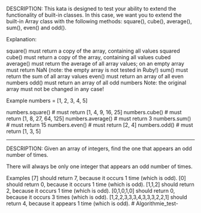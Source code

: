 DESCRIPTION:
This kata is designed to test your ability to extend the functionality of built-in classes. 
In this case, we want you to extend the built-in Array class with the following methods: square(), cube(), average(), sum(), even() and odd().

Explanation:

square() must return a copy of the array, containing all values squared
cube() must return a copy of the array, containing all values cubed
average() must return the average of all array values; on an empty array must return NaN (note: the empty array is not tested in Ruby!)
sum() must return the sum of all array values
even() must return an array of all even numbers
odd() must return an array of all odd numbers
Note: the original array must not be changed in any case!

Example
numbers = [1, 2, 3, 4, 5]

numbers.square()  # must return [1, 4, 9, 16, 25]
numbers.cube()    # must return [1, 8, 27, 64, 125]
numbers.average() # must return 3
numbers.sum()     # must return 15
numbers.even()    # must return [2, 4]
numbers.odd()     # must return [1, 3, 5]
******************************************************************************************
DESCRIPTION:
Given an array of integers, find the one that appears an odd number of times.

There will always be only one integer that appears an odd number of times.

Examples
[7] should return 7, because it occurs 1 time (which is odd).
[0] should return 0, because it occurs 1 time (which is odd).
[1,1,2] should return 2, because it occurs 1 time (which is odd).
[0,1,0,1,0] should return 0, because it occurs 3 times (which is odd).
[1,2,2,3,3,3,4,3,3,3,2,2,1] should return 4, because it appears 1 time (which is odd).
#   A l g o r i t h m i e _ t e s t -  
 